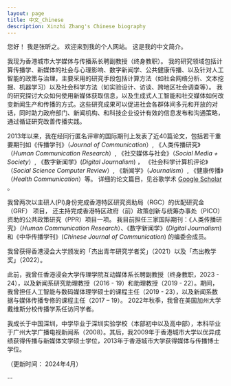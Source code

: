 ```yaml
---
layout: page
title: 中文_Chinese
description: Xinzhi Zhang's Chinese biography 
---
```



您好！ 我是张昕之。 欢迎来到我的个人网站。 这是我的中文简介。 

我现为香港城市大学媒体与传播系长聘副教授（终身教职）。 我的研究领域包括计算传播学、新媒体的社会与心理影响、数字新闻学、公共健康传播、以及针对人工智能的政策与治理，主要采用的研究手段包括计算方法（如社会网络分析、文本挖掘、机器学习）以及社会科学方法（如实验设计、访谈、跨地区社会调查等）。 我的研究探讨大众如何使用新媒体获取信息，以及生成式人工智能和社交媒体如何改变新闻生产和传播的方式。这些研究成果可以促进社会各群体间多元和开放的对话，同时助力政府部门、新闻机构、和科技企业设计有效的信息发布和沟通策略，通过循证研究改善传播实践。

2013年以来，我在经同行匿名评审的国际期刊上发表了近40篇论文，包括若干重要期刊如《传播学刊》（*Journal of Communication*）, 《人类传播研究》（*Human Communication Research*）, 《社交媒体与社会》（*Social Media + Society*）, 《数字新闻学》(*Digital Journalism*) ， 《社会科学计算机评论》（*Social Science Computer Review*）, 《新闻学》（*Journalism*）, 《健康传播》（*Health Communication*）等。 详细的论文篇目，见谷歌学术 [Google Scholar](https://scholar.google.com.hk/citations?user=iOFeIDIAAAAJ&hl=en) 。

我曾两次以主研人(PI)身份完成香港特区研究资助局（RGC）的优配研究金（GRF） 项目， 还主持完成香港特区政府（前）政策创新与统筹办事处（PICO）资助的公共政策研究（PPR）项目一项。 我目前担任三家国际期刊：《人类传播研究》（*Human Communication Research*）、《数字新闻学》(*Digital Journalism*) 和《中华传播学刊》(*Chinese Journal of Communication*) 的编委会成员。

我曾获得香港浸会大学颁发的「杰出青年研究学者奖」（2021）以及「杰出教学奖」（2022）。 

此前，我曾任香港浸会大学传理学院互动媒体系长聘副教授（终身教职，2023 - 24），以及新闻系研究助理教授（2016 - 19）和助理教授（2019 - 22）。期间，我曾担任人工智能与数码媒体理学硕士的课程主任（2019 - 23），以及新闻系数据与媒体传播专修的课程主任（2017 – 19）。  2022年秋季，我曾在美国加州大学戴维斯分校传播学系任访问学者。 

我成长于中国深圳，中学毕业于深圳实验学校（本部初中以及高中部），本科毕业于广州大学广播电视新闻系（2008）。其后，我2009年于香港城市大学以优异成绩获得传播与新媒体文学硕士学位，2013年于香港城市大学获得媒体与传播博士学位。

（更新时间： 2024年4月） 


--
